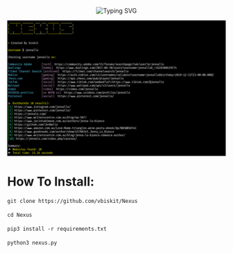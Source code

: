 <p align="center">
  <img src="https://readme-typing-svg.demolab.com?font=Fira+Code&pause=1000&color=F4F773&width=435&lines=%231+Username+Search" alt="Typing SVG">
</p>

![png](./nexus.png)

# How To Install: 
```
git clone https://github.com/vbiskit/Nexus

cd Nexus

pip3 install -r requirements.txt

python3 nexus.py
